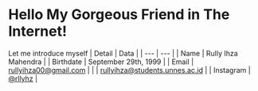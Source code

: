 # Hello My Gorgeous Friend in The Internet!
Let me introduce myself
| Detail | Data |
|  ---  | --- |
| Name | Rully Ihza Mahendra |
| Birthdate | September 29th, 1999 |
| Email | rullyihza00@gmail.com |
|       | rullyihza@students.unnes.ac.id |
| Instagram | [@rllyhz](htttps://www.instagram.com/rllyhz "Rully Ihza Mahendra") |
